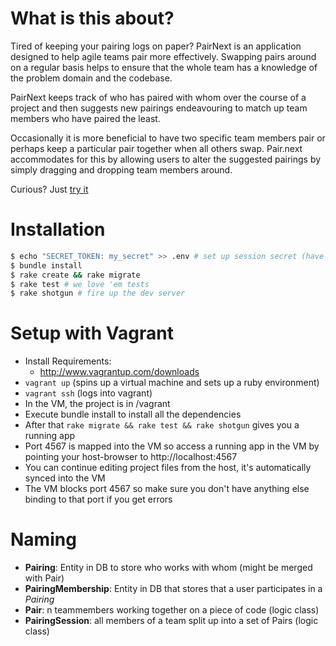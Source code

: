 # What is this about?
Tired of keeping your pairing logs on paper? PairNext is an application designed to help agile teams pair more effectively. Swapping pairs around on a regular basis helps to ensure that the whole team has a knowledge of the problem domain and the codebase.

PairNext keeps track of who has paired with whom over the course of a project and then suggests new pairings endeavouring to match up team members who have paired the least.

Occasionally it is more beneficial to have two specific team members pair or perhaps keep a particular pair together when all others swap. Pair.next accommodates for this by allowing users to alter the suggested pairings by simply dragging and dropping team members around.

Curious? Just [try it](http://pairnext.herokuapp.com/)

# Installation

```bash
$ echo "SECRET_TOKEN: my_secret" >> .env # set up session secret (have to do this for shotgun to work)
$ bundle install
$ rake create && rake migrate
$ rake test # we love 'em tests
$ rake shotgun # fire up the dev server
```

# Setup with Vagrant

* Install Requirements: 
  * http://www.vagrantup.com/downloads
* `vagrant up` (spins up a virtual machine and sets up a ruby environment)
* `vagrant ssh` (logs into vagrant)
* In the VM, the project is in /vagrant
* Execute bundle install to install all the dependencies
* After that `rake migrate && rake test && rake shotgun` gives you a running app
* Port 4567 is mapped into the VM so access a running app in the VM by pointing your host-browser to http://localhost:4567
* You can continue editing project files from the host, it's automatically synced into the VM
* The VM blocks port 4567 so make sure you don't have anything else binding to that port if you get errors

# Naming 

* **Pairing**: Entity in DB to store who works with whom (might be merged with Pair)
* **PairingMembership**: Entity in DB that stores that a user participates in a *Pairing*
* **Pair**: n teammembers working together on a piece of code (logic class)
* **PairingSession**: all members of a team split up into a set of Pairs (logic class)
